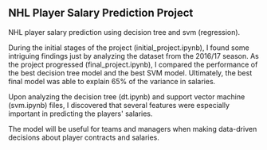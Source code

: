 ## **NHL Player Salary Prediction Project**

NHL player salary prediction using decision tree and svm (regression).

During the initial stages of the project (initial_project.ipynb), I found some intriguing findings just by analyzing the dataset from the 2016/17 season. As the project progressed (final_project.ipynb), I compared the performance of the best decision tree model and the best SVM model. Ultimately, the best final model was able to explain 65% of the variance in salaries.

Upon analyzing the decision tree (dt.ipynb) and support vector machine (svm.ipynb) files, I discovered that several features were especially important in predicting the players' salaries. 

The model will be useful for teams and managers when making data-driven decisions about player contracts and salaries.
